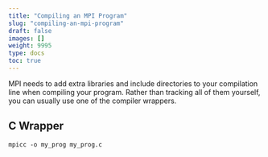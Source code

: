 ```yaml
---
title: "Compiling an MPI Program"
slug: "compiling-an-mpi-program"
draft: false
images: []
weight: 9995
type: docs
toc: true
---
```


MPI needs to add extra libraries and include directories to your compilation line when compiling your program. Rather than tracking all of them yourself, you can usually use one of the compiler wrappers.

## C Wrapper
    mpicc -o my_prog my_prog.c

